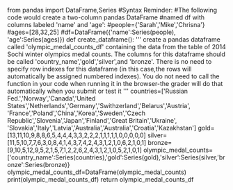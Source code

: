 from pandas import DataFrame,Series
#Syntax Reminder:
#The following code would create a two-column pandas DataFrame
#named df with columns labeled 'name' and 'age':
#people={'Sarah','Mike','Chrisna'}
#ages=[28,32,25]
#df=DataFrame({'name':Series(people),
               'age':Series(ages)})
def create_dataframe():
    '''
    create a pandas dataframe called 'olympic_medal_counts_df' containing the data from the table of 2014 Sochi winter olympics 
    medal counts.
    The columns for this dataframe should be called
    'country_name','gold','silver',and 'bronze'.
    There is no need to specify row indexes for this dataframe 
    (in this case,the rows will automatically be assigned numbered indexes).
    You do not need to call the function in your code when running it in the browser-the grader will do that automatically when you
    submit or test it 
    '''
    countries=['Russian Fed.','Norway','Canada','United States','Netherlands','Germany','Swithzerland','Belarus','Austria',
                'France','Poland','China','Korea','Sweden','Czech Republic','Slovenia','Japan','Finland','Great Britain','Ukraine',
                'Slovakia','Italy','Latvia','Australia','Australia','Croatia','Kazakhstan']
    gold=[13,11,10,9,8,8,6,5,4,4,4,3,3,2,2,2,1,1,1,1,1,0,0,0,0,0]
    silver=[11,5,10,7,7,6,3,0,8,4,1,4,3,7,4,2,4,3,1,2,1,0,6,2,1,0,1]
    bronze=[9,10,5,12,9,5,2,1,5,7,1,2,2,6,2,4,3,1,2,1,0,5,2,1,0,1]
    olympic_medal_counts=['country_name':Series(countries),'gold':Series(gold),'silver':Series(silver,'bronze':Series(bronze)}
    olympic_medal_counts_df=DataFrame(olympic_medal_counts)
    print(olympic_medal_counts_df)
    return olympic_medal_counts_df
